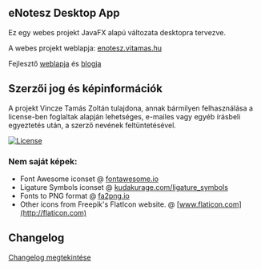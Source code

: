 ## eNotesz Desktop App

Ez egy webes projekt JavaFX alapú változata desktopra tervezve.

A webes projekt weblapja: [enotesz.vitamas.hu](https://enotesz.vitamas.hu)

Fejlesztő [weblapja](http://vitamas.hu) és [blogja](http://blog.vitamas.hu)

## Szerzői jog és képinformációk

A projekt Vincze Tamás Zoltán tulajdona, annak bármilyen felhasználása a license-ben foglaltak alapján lehetséges, e-mailes vagy egyéb írásbeli egyeztetés után, a szerző nevének feltüntetésével.

[![License](https://img.shields.io/badge/License-Apache%202.0-blue.svg)](https://opensource.org/licenses/Apache-2.0)

### Nem saját képek:
* Font Awesome iconset @ [fontawesome.io](http://fontawesome.io)
* Ligature Symbols iconset @ [kudakurage.com/ligature_symbols](http://kudakurage.com/ligature_symbols/)
* Fonts to PNG format @ [fa2png.io](http://fa2png.io)
* Other icons from Freepik's FlatIcon website. @ [www.flaticon.com](http://flaticon.com)

## Changelog

[Changelog megtekintése](wiki/Changelog)


